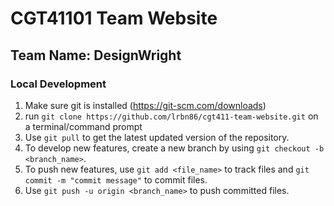 # CGT41101 Team Website
## Team Name: DesignWright

### Local Development
1. Make sure git is installed (https://git-scm.com/downloads)
2. run ` git clone https://github.com/lrbn86/cgt411-team-website.git ` on a terminal/command prompt
3. Use ` git pull ` to get the latest updated version of the repository.
4. To develop new features, create a new branch by using ` git checkout -b <branch_name> `.
5. To push new features, use ` git add <file_name> ` to track files and ` git commit -m "commit message" ` to commit files.
6. Use ` git push -u origin <branch_name> ` to push committed files.